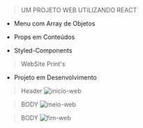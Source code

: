 > UM PROJETO WEB UTILIZANDO REACT

* Menu com Array de Objetos

* Props em Conteúdos

* Styled-Components


> WebSite Print's

* Projeto em Desenvolvimento

> Header
![inicio-web](https://user-images.githubusercontent.com/53240137/73969373-0f10bb00-48fa-11ea-8625-e2637c82d80a.png)

> BODY
![meio-web](https://user-images.githubusercontent.com/53240137/73969374-0fa95180-48fa-11ea-8933-0acd90ee576d.png)

> BODY
![fim-web](https://user-images.githubusercontent.com/53240137/73969369-0e782480-48fa-11ea-9988-a83d5badefda.png)
